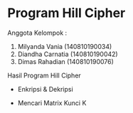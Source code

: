 # Program Hill Cipher
Anggota Kelompok :
1. Milyanda Vania (140810190034)
2. Diandha Carnatia (140810190042)
3. Dimas Rahadian (140810190076)

Hasil Program Hill Cipher
- Enkripsi & Dekripsi

- Mencari Matrix Kunci K
